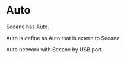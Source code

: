 # Auto

Secane has Auto.

Auto is define as Auto that is extern to Secane.

Auto network with Secane by USB port.